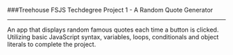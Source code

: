 ###Treehouse FSJS Techdegree Project 1 - A Random Quote Generator

<hr>

An app that displays random famous quotes each time a button is clicked. Utilizing basic JavaScript syntax, variables, loops, conditionals and object literals to complete the project.
